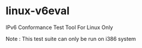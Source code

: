 linux-v6eval
============

IPv6 Conformance Test Tool For Linux Only

Note : This test suite can only be run on i386 system
